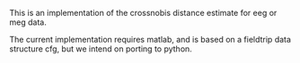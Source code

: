 This is an implementation of the crossnobis distance estimate for eeg or meg data.

The current implementation requires matlab, and is based on a fieldtrip data structure cfg, but we intend on porting to python.


